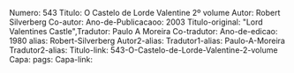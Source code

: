 Numero: 543
Titulo: O Castelo de Lorde Valentine 2º volume
Autor: Robert Silverberg
Co-autor: 
Ano-de-Publicacaoo: 2003
Titulo-original: "Lord Valentines Castle",Tradutor: Paulo A Moreira
Co-tradutor: 
Ano-de-edicao: 1980
alias: Robert-Silverberg
Autor2-alias: 
Tradutor1-alias: Paulo-A-Moreira
Tradutor2-alias: 
Titulo-link: 543-O-Castelo-de-Lorde-Valentine-2-volume
Capa: 
pags: 
Capa-link: